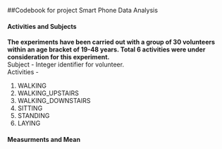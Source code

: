 ##Codebook for project Smart Phone Data Analysis

#### Activities and Subjects
  **The experiments have been carried out with a group of 30 volunteers within an age bracket of 19-48 years. Total 6 activities were
  under consideration for this experiment.**  
  Subject - Integer identifier for volunteer.  
  Activities -
  1. WALKING  
  2. WALKING_UPSTAIRS  
  3. WALKING_DOWNSTAIRS  
  4. SITTING  
  5. STANDING  
  6. LAYING  
  
#### Measurments and Mean
